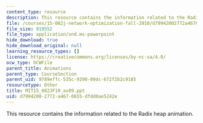 ```yaml
---
content_type: resource
description: This resource contains the information related to the Radix heap animation.
file: /courses/15-082j-network-optimization-fall-2010/d79942002772a4670655dfdd0ae5242e_MIT15_082JF10_av09.ppt
file_size: 919552
file_type: application/vnd.ms-powerpoint
hide_download: true
hide_download_original: null
learning_resource_types: []
license: https://creativecommons.org/licenses/by-nc-sa/4.0/
ocw_type: OCWFile
parent_title: Animations
parent_type: CourseSection
parent_uid: 9789effc-535c-9390-09dc-672f2b2c9185
resourcetype: Other
title: MIT15_082JF10_av09.ppt
uid: d7994200-2772-a467-0655-dfdd0ae5242e
---
```

This resource contains the information related to the Radix heap animation.